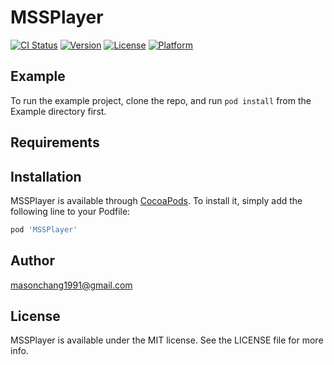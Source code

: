 # MSSPlayer

[![CI Status](https://img.shields.io/travis/masonchang1991/MSSPlayer.svg?style=flat)](https://travis-ci.org/masonchang1991/MSSPlayer)
[![Version](https://img.shields.io/cocoapods/v/MSSPlayer.svg?style=flat)](https://cocoapods.org/pods/MSSPlayer)
[![License](https://img.shields.io/cocoapods/l/MSSPlayer.svg?style=flat)](https://cocoapods.org/pods/MSSPlayer)
[![Platform](https://img.shields.io/cocoapods/p/MSSPlayer.svg?style=flat)](https://cocoapods.org/pods/MSSPlayer)

## Example

To run the example project, clone the repo, and run `pod install` from the Example directory first.

## Requirements

## Installation

MSSPlayer is available through [CocoaPods](https://cocoapods.org). To install
it, simply add the following line to your Podfile:

```ruby
pod 'MSSPlayer'
```

## Author

masonchang1991@gmail.com

## License

MSSPlayer is available under the MIT license. See the LICENSE file for more info.

